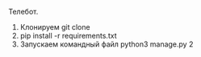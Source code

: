 Телебот.
1. Клонируем git clone 
2. pip install -r requirements.txt
3. Запускаем командный файл python3 manage.py 2